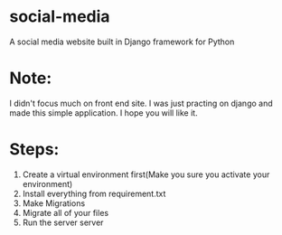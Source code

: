 # social-media
A social media website built in Django framework for Python

# Note:
I didn't focus much on front end site. I was just practing on django and made this simple application. I hope you will like it.

# Steps:
1) Create a virtual environment first(Make you sure you activate your environment)
2) Install everything from requirement.txt
3) Make Migrations 
4) Migrate all of your files 
5) Run the server server


